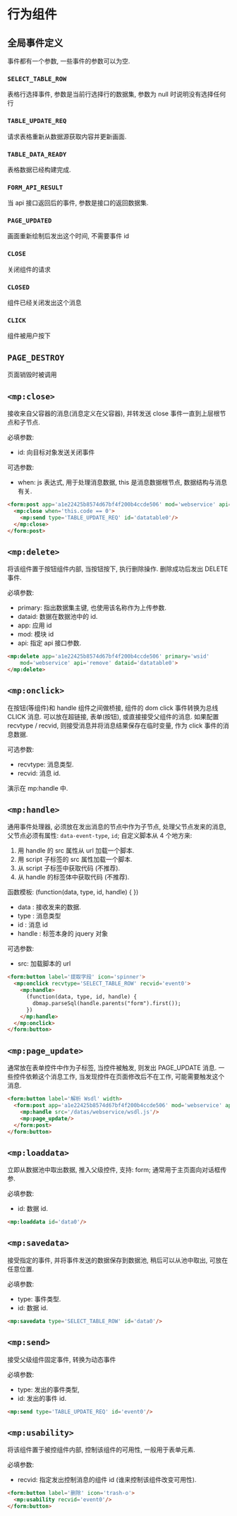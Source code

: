 # 行为组件


## 全局事件定义

事件都有一个参数, 一些事件的参数可以为空.

### `SELECT_TABLE_ROW`

表格行选择事件, 参数是当前行选择行的数据集, 
参数为 null 时说明没有选择任何行

### `TABLE_UPDATE_REQ` 

请求表格重新从数据源获取内容并更新画面.

### `TABLE_DATA_READY` 

表格数据已经构建完成.

### `FORM_API_RESULT`  

当 api 接口返回后的事件, 参数是接口的返回数据集.

### `PAGE_UPDATED`  

画面重新绘制后发出这个时间, 不需要事件 id

### `CLOSE`      

关闭组件的请求

### `CLOSED`       

组件已经关闭发出这个消息

### `CLICK`  

组件被用户按下

## `PAGE_DESTROY`

页面销毁时被调用



## `<mp:close>`

接收来自父容器的消息(消息定义在父容器), 并转发送 close 事件一直到上层根节点和子节点.

必填参数:

* id: 向目标对象发送关闭事件

可选参数:

* when: js 表达式, 用于处理消息数据, this 是消息数据根节点, 数据结构与消息有关.

```html
<form:post app='a1e22425b8574d67bf4f200b4ccde506' mod='webservice' api='create'>
  <mp:close when='this.code == 0'>
    <mp:send type='TABLE_UPDATE_REQ' id='datatable0'/>
  </mp:close>
</form:post>
```


## `<mp:delete>`

将该组件置于按钮组件内部, 当按钮按下, 执行删除操作. 删除成功后发出 DELETE 事件.

必填参数:

* primary: 指出数据集主键, 也使用该名称作为上传参数. 
* dataid: 数据在数据池中的 id.         
* app: 应用 id
* mod: 模块 id
* api: 指定 api 接口参数.

```html
<mp:delete app='a1e22425b8574d67bf4f200b4ccde506' primary='wsid'
    mod='webservice' api='remove' dataid='datatable0'>
</mp:delete>
```

## `<mp:onclick>`

在按钮(等组件)和 handle 组件之间做桥接, 组件的 dom click 事件转换为总线 CLICK 消息.
可以放在超链接, 表单(按钮), 或直接接受父组件的消息.
如果配置 recvtype / recvid, 则接受消息并将消息结果保存在临时变量, 作为 click 事件的消息数据.

可选参数: 

* recvtype: 消息类型. 
* recvid: 消息 id.
 
演示在 mp:handle 中.


## `<mp:handle>`

通用事件处理器, 必须放在发出消息的节点中作为子节点, 处理父节点发来的消息, 
父节点必须有属性: `data-event-type`, `id`; 自定义脚本从 4 个地方来:

1. 用 handle 的 src 属性从 url 加载一个脚本.
2. 用 script 子标签的 src 属性加载一个脚本.
3. 从 script 子标签中获取代码 (不推荐).
4. 从 handle 的标签体中获取代码 (不推荐).

函数模板: (function(data, type, id, handle) { })

* data   : 接收发来的数据.
* type   : 消息类型
* id     : 消息 id
* handle : 标签本身的 jquery 对象
  
可选参数:

* src: 加载脚本的 url

```html
<form:button label='提取字段' icon='spinner'>
  <mp:onclick recvtype='SELECT_TABLE_ROW' recvid='event0'>
    <mp:handle>
      (function(data, type, id, handle) {
        dbmap.parseSql(handle.parents("form").first());
      })
    </mp:handle>
  </mp:onclick>
</form:button>
```


## `<mp:page_update>`

通常放在表单控件中作为子标签, 当控件被触发, 则发出 PAGE_UPDATE 消息.
一些控件依赖这个消息工作, 当发现控件在页面修改后不在工作, 可能需要触发这个消息.
  
```html
<form:button label='解析 Wsdl' width>
  <form:post app='a1e22425b8574d67bf4f200b4ccde506' mod='webservice' api='parsewsdl'>
    <mp:handle src='/datas/webservice/wsdl.js'/>
    <mp:page_update/>
  </form:post>
</form:button>
```


## `<mp:loaddata>`

立即从数据池中取出数据, 推入父级控件, 支持: form; 通常用于主页面向对话框传参.

必填参数:

* id: 数据 id.

```html
<mp:loaddata id='data0'/>
```


## `<mp:savedata>`

接受指定的事件, 并将事件发送的数据保存到数据池, 稍后可以从池中取出, 可放在任意位置.

必填参数:

* type: 事件类型. 
* id: 数据 id.

```html
<mp:savedata type='SELECT_TABLE_ROW' id='data0'/>
```


## `<mp:send>`

接受父级组件固定事件, 转换为动态事件

必填参数:

* type: 发出的事件类型, 
* id: 发出的事件 id.

```html
<mp:send type='TABLE_UPDATE_REQ' id='event0'/>
```


## `<mp:usability>`

将该组件置于被控组件内部, 控制该组件的可用性, 一般用于表单元素.
  
必填参数:

* recvid: 指定发出控制消息的组件 id (谁来控制该组件改变可用性).

```html
<form:button label='删除' icon='trash-o'>
  <mp:usability recvid='event0'/>
</form:button>
```